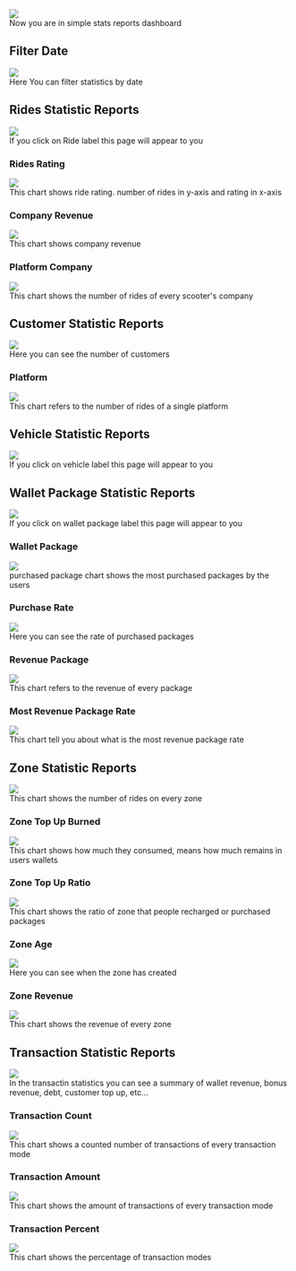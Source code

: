 <img src="../../img/Simple/stats-simple.png"/>
<br/>
Now you are in simple stats reports dashboard

## Filter Date
<img src="../../img/Simple/simple1.png"/>
<br/>
Here You can filter statistics by date

## Rides Statistic Reports
<img src="../../img/Simple/simple2.png"/>
<br/>
If you click on Ride label this page will appear to you

### Rides Rating
<img src="../../img/Simple/simple11.png"/>
<br/>
This chart shows ride rating. number of rides in y-axis and rating in x-axis

### Company Revenue
<img src="../../img/Simple/simple4.png"/>
<br/>
This chart shows company revenue

### Platform Company
<img src="../../img/Simple/simple5.png"/>
<br/>
This chart shows the number of rides of every scooter's company

## Customer Statistic Reports
<img src="../../img/Simple/simple12.png"/>
<br/>
Here you can see the number of customers

### Platform
<img src="../../img/Simple/simple9.png"/>
<br/>
This chart refers to the number of rides of a single platform



## Vehicle Statistic Reports
<img src="../../img/Simple/simple13.png"/>
<br/>
If you click on vehicle label this page will appear to you

## Wallet Package Statistic Reports
<img src="../../img/Simple/simple14.png"/>
<br/>
If you click on wallet package label this page will appear to you

### Wallet Package
<img src="../../img/Simple/simple30.png"/>
<br/>
purchased package chart shows the most purchased packages by the users

### Purchase Rate
<img src="../../img/Simple/simple15.png"/>
<br/>
Here you can see the rate of purchased packages

### Revenue Package
<img src="../../img/Simple/simple16.png"/>
<br/>
This chart refers to the revenue of every package

### Most Revenue Package Rate
<img src="../../img/Simple/simple17.png"/>
<br/>
This chart tell you about what is the most revenue package rate

## Zone Statistic Reports
<img src="../../img/Simple/simple18.png"/>
<br/>
This chart shows the number of rides on every zone


### Zone Top Up Burned
<img src="../../img/Simple/simple19.png"/>
<br/>
This chart shows how much they consumed, means how much remains in users wallets

### Zone Top Up Ratio
<img src="../../img/Simple/simple20.png"/>
<br/>
This chart shows the ratio of zone that people recharged or purchased packages



### Zone Age
<img src="../../img/Simple/simple22.png"/>
<br/>
Here you can see when the zone has created

### Zone Revenue
<img src="../../img/Simple/simple33.png"/>
<br/>
This chart shows the revenue of every zone

## Transaction Statistic Reports
<img src="../../img/Simple/simple23.png"/>
<br/>
In the transactin statistics you can see a summary of wallet revenue, bonus revenue, debt, customer top up, etc...

### Transaction Count
<img src="../../img/Simple/simple24.png"/>
<br/>
This chart shows a counted number of transactions of every transaction mode

### Transaction Amount
<img src="../../img/Simple/simple25.png"/>
<br/>
This chart shows the amount of transactions of every transaction mode

### Transaction Percent
<img src="../../img/Simple/simple26.png"/>
<br/>
This chart shows the percentage of transaction modes